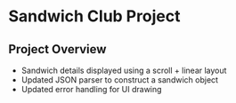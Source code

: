 # Sandwich Club Project

## Project Overview
* Sandwich details displayed using a scroll + linear layout
* Updated JSON parser to construct a sandwich object
* Updated error handling for UI drawing
